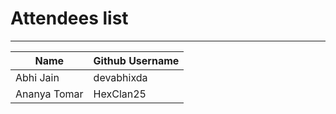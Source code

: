 # Attendees list
---

| Name        | Github Username |
| ----------- | --------------- |
| Abhi Jain   | devabhixda |
|Ananya Tomar | HexClan25 |  
